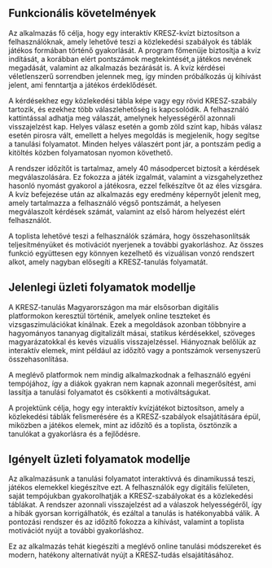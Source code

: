 
























## Funkcionális követelmények

Az alkalmazás fő célja, hogy egy interaktív KRESZ-kvízt biztosítson a felhasználóknak, amely lehetővé teszi a közlekedési szabályok és táblák játékos formában történő gyakorlását. A program főmenüje biztosítja a kvíz indítását, a korábban elért pontszámok megtekintését,a játékos nevének megadását, valamint az alkalmazás bezárását is. A kvíz kérdései véletlenszerű sorrendben jelennek meg, így minden próbálkozás új kihívást jelent, ami fenntartja a játékos érdeklődését.

A kérdésekhez egy közlekedési tábla képe vagy egy rövid KRESZ-szabály tartozik, és ezekhez több válaszlehetőség is kapcsolódik. A felhasználó kattintással adhatja meg válaszát, amelynek helyességéről azonnali visszajelzést kap. Helyes válasz esetén a gomb zöld színt kap, hibás válasz esetén pirosra vált, emellett a helyes megoldás is megjelenik, hogy segítse a tanulási folyamatot. Minden helyes válaszért pont jár, a pontszám pedig a kitöltés közben folyamatosan nyomon követhető.

A rendszer időzítőt is tartalmaz, amely 40 másodpercet biztosít a kérdések megválaszolására. Ez fokozza a játék izgalmát, valamint a vizsgahelyzethez hasonló nyomást gyakorol a játékosra, ezzel felkészítve őt az éles vizsgára. A kvíz befejezése után az alkalmazás egy eredmény képernyőt jelenít meg, amely tartalmazza a felhasználó végső pontszámát, a helyesen megválaszolt kérdések számát, valamint az első három helyezést elért felhasználót.

A toplista lehetővé teszi a felhasználók számára, hogy összehasonlítsák teljesítményüket és motivációt nyerjenek a további gyakorláshoz. Az összes funkció együttesen egy könnyen kezelhető és vizuálisan vonzó rendszert alkot, amely nagyban elősegíti a KRESZ-tanulás folyamatát.

## Jelenlegi üzleti folyamatok modellje

A KRESZ-tanulás Magyarországon ma már elsősorban digitális platformokon keresztül történik, amelyek online teszteket és vizsgaszimulációkat kínálnak. Ezek a megoldások azonban többnyire a hagyományos tananyag digitalizált másai, statikus kérdésekkel, szöveges magyarázatokkal és kevés vizuális visszajelzéssel.  Hiányoznak belőlük az interaktív elemek, mint például az időzítő vagy a pontszámok versenyszerű összehasonlítása.  

A meglévő platformok nem mindig alkalmazkodnak a felhasználó egyéni tempójához, így a diákok gyakran nem kapnak azonnali megerősítést, ami lassítja a tanulási folyamatot és csökkenti a motiváltságukat.  
  
A projektünk célja, hogy egy interaktív kvízjátékot biztosítson, amely a közlekedési táblák felismerésére és a KRESZ-szabályok elsajátítására épül, miközben a játékos elemek, mint az időzítő és a toplista, ösztönzik a tanulókat a gyakorlásra és a fejlődésre.

## Igényelt üzleti folyamatok modellje

Az alkalmazásunk a tanulási folyamatot interaktívvá és dinamikussá teszi, játékos elemekkel kiegészítve ezt. A felhasználók egy digitális felületen, saját tempójukban gyakorolhatják a KRESZ-szabályokat és a közlekedési táblákat. A rendszer azonnali visszajelzést ad a válaszok helyességéről, így a hibák gyorsan korrigálhatók, és ezáltal a tanulás is hatékonyabbá válik. A pontozási rendszer és az időzítő fokozza a kihívást, valamint a toplista motivációt nyújt a további gyakorláshoz.

Ez az alkalmazás tehát kiegészíti a meglévő online tanulási módszereket és modern, hatékony alternatívát nyújt a KRESZ-tudás elsajátításához.  
